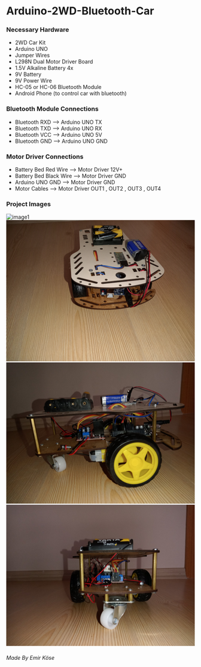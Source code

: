 # Arduino-2WD-Bluetooth-Car

### Necessary Hardware
* 2WD Car Kit
* Arduino UNO
* Jumper Wires
* L298N Dual Motor Driver Board
* 1.5V Alkaline Battery 4x
* 9V Battery
* 9V Power Wire
* HC-05 or HC-06 Bluetooth Module
* Android Phone (to control car with bluetooth)

### Bluetooth Module Connections
* Bluetooth RXD --> Arduino UNO TX
* Bluetooth TXD --> Arduino UNO RX
* Bluetooth VCC --> Arduino UNO 5V
* Bluetooth GND --> Arduino UNO GND

### Motor Driver Connections
* Battery Bed Red Wire --> Motor Driver 12V+
* Battery Bed Black Wire --> Motor Driver GND
* Arduino UNO GND --> Motor Driver GND
* Motor Cables --> Motor Driver OUT1 , OUT2 , OUT3 , OUT4

### Project Images
![image1](IMG20220909151453.jpg)
![image1](IMG20220909151446.jpg)
![image1](IMG20220909151434.jpg)
![image1](IMG20220909151514.jpg)

###### Made By Emir Köse
